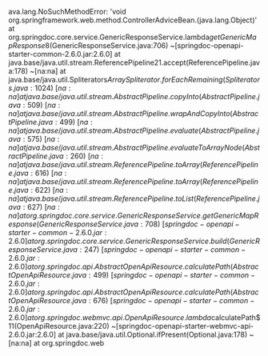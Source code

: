 ava.lang.NoSuchMethodError: 'void org.springframework.web.method.ControllerAdviceBean.<init>(java.lang.Object)'
	at org.springdoc.core.service.GenericResponseService.lambda$getGenericMapResponse$8(GenericResponseService.java:706) ~[springdoc-openapi-starter-common-2.6.0.jar:2.6.0]
	at java.base/java.util.stream.ReferencePipeline$2$1.accept(ReferencePipeline.java:178) ~[na:na]
	at java.base/java.util.Spliterators$ArraySpliterator.forEachRemaining(Spliterators.java:1024) ~[na:na]
	at java.base/java.util.stream.AbstractPipeline.copyInto(AbstractPipeline.java:509) ~[na:na]
	at java.base/java.util.stream.AbstractPipeline.wrapAndCopyInto(AbstractPipeline.java:499) ~[na:na]
	at java.base/java.util.stream.AbstractPipeline.evaluate(AbstractPipeline.java:575) ~[na:na]
	at java.base/java.util.stream.AbstractPipeline.evaluateToArrayNode(AbstractPipeline.java:260) ~[na:na]
	at java.base/java.util.stream.ReferencePipeline.toArray(ReferencePipeline.java:616) ~[na:na]
	at java.base/java.util.stream.ReferencePipeline.toArray(ReferencePipeline.java:622) ~[na:na]
	at java.base/java.util.stream.ReferencePipeline.toList(ReferencePipeline.java:627) ~[na:na]
	at org.springdoc.core.service.GenericResponseService.getGenericMapResponse(GenericResponseService.java:708) ~[springdoc-openapi-starter-common-2.6.0.jar:2.6.0]
	at org.springdoc.core.service.GenericResponseService.build(GenericResponseService.java:247) ~[springdoc-openapi-starter-common-2.6.0.jar:2.6.0]
	at org.springdoc.api.AbstractOpenApiResource.calculatePath(AbstractOpenApiResource.java:499) ~[springdoc-openapi-starter-common-2.6.0.jar:2.6.0]
	at org.springdoc.api.AbstractOpenApiResource.calculatePath(AbstractOpenApiResource.java:676) ~[springdoc-openapi-starter-common-2.6.0.jar:2.6.0]
	at org.springdoc.webmvc.api.OpenApiResource.lambda$calculatePath$11(OpenApiResource.java:220) ~[springdoc-openapi-starter-webmvc-api-2.6.0.jar:2.6.0]
	at java.base/java.util.Optional.ifPresent(Optional.java:178) ~[na:na]
	at org.springdoc.web
